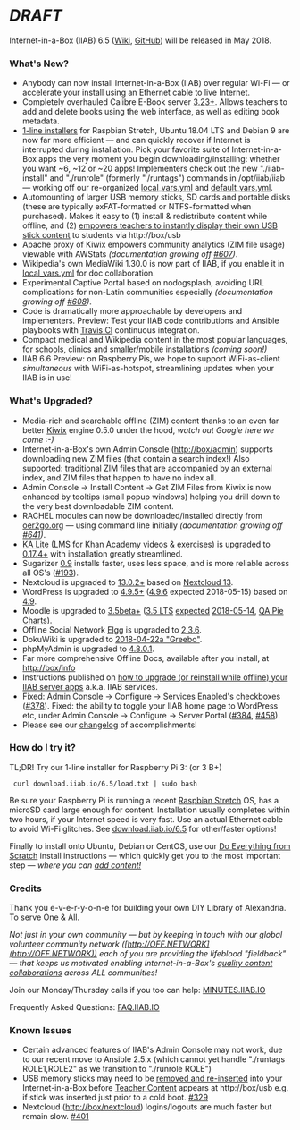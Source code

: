 # _**DRAFT**_

Internet-in-a-Box (IIAB) 6.5 ([Wiki](http://wiki.iiab.io/6.5), [GitHub](https://github.com/iiab/iiab/milestone/2)) will be released in May 2018.

### What's New?

* Anybody can now install Internet-in-a-Box (IIAB) over regular Wi-Fi — or accelerate your install using an Ethernet cable to live Internet.
* Completely overhauled Calibre E-Book server [3.23+](https://calibre-ebook.com/whats-new). Allows teachers to add and delete books using the web interface, as well as editing book metadata.
* [1-line installers](http://download.iiab.io/6.5/) for Raspbian Stretch, Ubuntu 18.04 LTS and Debian 9 are now far more efficient &mdash; and can quickly recover if Internet is interrupted during installation.  Pick your favorite suite of Internet-in-a-Box apps the very moment you begin downloading/installing: whether you want ~6, ~12 or ~20 apps!  Implementers check out the new "./iiab-install" and "./runrole" (formerly "./runtags") commands in /opt/iiab/iiab &mdash; working off our re-organized [local_vars.yml](http://wiki.laptop.org/go/IIAB/local_vars.yml) and [default_vars.yml](https://github.com/iiab/iiab/blob/master/vars/default_vars.yml).
* Automounting of larger USB memory sticks, SD cards and portable disks (these are typically exFAT-formatted or NTFS-formatted when purchased).  Makes it easy to (1) install & redistribute content while offline, and (2) [empowers teachers to instantly display their own USB stick content](http://wiki.laptop.org/go/IIAB/FAQ#Can_teachers_display_their_own_content.3F) to students via http://box/usb
* Apache proxy of Kiwix empowers community analytics (ZIM file usage) viewable with AWStats _(documentation growing off [#607](https://github.com/iiab/iiab/issues/607))_.
* Wikipedia's own MediaWiki 1.30.0 is now part of IIAB, if you enable it in [local_vars.yml](http://wiki.laptop.org/go/IIAB/local_vars.yml) for doc collaboration.
* Experimental Captive Portal based on nodogsplash, avoiding URL complications for non-Latin communities especially _(documentation growing off [#608](https://github.com/iiab/iiab/issues/608))_.
* Code is dramatically more approachable by developers and implementers.  Preview: Test your IIAB code contributions and Ansible playbooks with [Travis CI](https://github.com/iiab/iiab/wiki/IIAB-Contributors-Guide#testing-your-code-with-travis-ci) continuous integration.
* Compact medical and Wikipedia content in the most popular languages, for schools, clinics and smaller/mobile installations _(coming soon!)_
* IIAB 6.6 Preview: on Raspberry Pis, we hope to support WiFi-as-client *simultaneous* with WiFi-as-hotspot, streamlining updates when your IIAB is in use!

### What's Upgraded?

* Media-rich and searchable offline (ZIM) content thanks to an even far better [Kiwix](http://www.kiwix.org/) engine 0.5.0 under the hood, _watch out Google here we come :-)_
* Internet-in-a-Box's own Admin Console ([http://box/admin](http://box/admin)) supports downloading new ZIM files (that contain a search index!)  Also supported: traditional ZIM files that are accompanied by an external index, and ZIM files that happen to have no index all.
* Admin Console -> Install Content -> Get ZIM Files from Kiwix is now enhanced by tooltips (small popup windows) helping you drill down to the very best downloadable ZIM content.
* RACHEL modules can now be downloaded/installed directly from [oer2go.org](http://oer2go.org) &mdash; using command line initially _(documentation growing off [#641](https://github.com/iiab/iiab/issues/641))_.
* [KA Lite](http://ka-lite.readthedocs.io/en/latest/installguide/release_notes.html) (LMS for Khan Academy videos & exercises) is upgraded to [0.17.4+](https://github.com/learningequality/ka-lite/releases) with installation greatly streamlined.
* Sugarizer [0.9](http://sugarizer.org/) installs faster, uses less space, and is more reliable across all OS's ([#193](https://github.com/iiab/iiab/issues/193)).
* Nextcloud is upgraded to [13.0.2+](https://nextcloud.com/blog/nextcloud-13.0.2-and-12.0.7-available-collabora-online-3.2-is-out/) based on [Nextcloud 13](https://nextcloud.com/blog/nextcloud-13-brings-secure-file-sync-and-collaboration-to-the-next-level/).
* WordPress is upgraded to [4.9.5+](https://wordpress.org/news/2018/04/wordpress-4-9-5-security-and-maintenance-release/) ([4.9.6](https://make.wordpress.org/core/tag/4-9-6/) expected 2018-05-15) based on [4.9](https://wordpress.org/news/2017/11/tipton/).
* Moodle is upgraded to [3.5beta+](https://download.moodle.org/releases/development/) ([3.5 LTS](https://docs.moodle.org/dev/Category:Moodle_3.5) [expected](https://www.moodleworld.com/whats-coming-in-moodle-3-5-the-next-lts-version-of-moodle/) [2018-05-14](https://www.moodlenews.com/2018/privacy-better-quizzes-faster-and-modern-the-latest-scoop-on-moodle-3-5/), [QA Pie Charts](https://tracker.moodle.org/secure/Dashboard.jspa?selectPageId=11454)).
* Offline Social Network [Elgg](http://learn.elgg.org/en/2.3/) is upgraded to [2.3.6](https://github.com/Elgg/Elgg/blob/2.3.6/CHANGELOG.md).
* DokuWiki is upgraded to [2018-04-22a "Greebo"](https://www.dokuwiki.org/changes#release_2018-04-22_release_greebo).
* phpMyAdmin is upgraded to [4.8.0.1](https://www.phpmyadmin.net/news/).
* Far more comprehensive Offline Docs, available after you install, at [http://box/info](http://box/info)
* Instructions published on [how to upgrade (or reinstall while offline) your IIAB server apps](http://wiki.laptop.org/go/IIAB/FAQ#Can_I_upgrade_or_reinstall_server_apps.3F) a.k.a. IIAB services.
* Fixed: Admin Console -> Configure -> Services Enabled's checkboxes ([#378](https://github.com/iiab/iiab/issues/193)).  Fixed: the ability to toggle your IIAB home page to WordPress etc, under Admin Console -> Configure -> Server Portal ([#384](https://github.com/iiab/iiab/issues/384), [#458](https://github.com/iiab/iiab/issues/458)).
* Please see our [changelog](https://github.com/iiab/iiab/milestone/2?closed=1) of accomplishments!

### How do I try it?

TL;DR!  Try our 1-line installer for Raspberry Pi 3: (or 3 B+)

     curl download.iiab.io/6.5/load.txt | sudo bash

Be sure your Raspberry Pi is running a recent [Raspbian Stretch](https://www.raspberrypi.org/downloads/raspbian/) OS, has a microSD card large enough for content.  Installation usually completes within two hours, if your Internet speed is very fast.  Use an actual Ethernet cable to avoid Wi-Fi glitches.  See [download.iiab.io/6.5](http://download.iiab.io/6.5/README.html) for other/faster options!

Finally to install onto Ubuntu, Debian or CentOS, use our [Do Everything from Scratch](https://github.com/iiab/iiab/wiki/IIAB-Installation#do-everything-from-scratch) install instructions &mdash; which quickly get you to the most important step &mdash; _where you can [add content!](https://github.com/iiab/iiab/wiki/IIAB-Installation#add-content)_

### Credits

Thank you e-v-e-r-y-o-n-e for building your own DIY Library of Alexandria.  To serve One & All.

_Not just in your own community &mdash; but by keeping in touch with our global volunteer community network ([http://OFF.NETWORK](http://OFF.NETWORK)) each of you are providing the lifeblood "fieldback" &mdash; that keeps us motivated enabling Internet-in-a-Box's [quality content collaborations](http://boxing.team) across ALL communities!_

Join our Monday/Thursday calls if you too can help: [MINUTES.IIAB.IO](http://MINUTES.IIAB.IO)

Frequently Asked Questions: [FAQ.IIAB.IO](http://FAQ.IIAB.IO)

### Known Issues

* Certain advanced features of IIAB's Admin Console may not work, due to our recent move to Ansible 2.5.x (which cannot yet handle "./runtags ROLE1,ROLE2" as we transition to "./runrole ROLE")
* USB memory sticks may need to be [removed and re-inserted](https://github.com/iiab/iiab/issues/329#issuecomment-333330362) into your Internet-in-a-Box before [Teacher Content](http://wiki.laptop.org/go/IIAB/FAQ#Can_teachers_display_their_own_content.3F) appears at http://box/usb e.g. if stick was inserted just prior to a cold boot. [#329](https://github.com/iiab/iiab/issues/329)
* Nextcloud ([http://box/nextcloud](http://box/nextcloud)) logins/logouts are much faster but remain slow. [#401](https://github.com/iiab/iiab/issues/401)